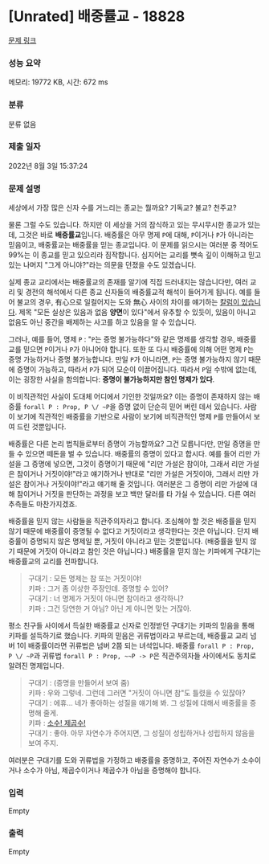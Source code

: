 # [Unrated] 배중률교 - 18828 

[문제 링크](https://www.acmicpc.net/problem/18828) 

### 성능 요약

메모리: 19772 KB, 시간: 672 ms

### 분류

분류 없음

### 제출 일자

2022년 8월 3일 15:37:24

### 문제 설명

<style type="text/css">#input .headline:first-child {
  display: none;
}
#output {
  display: none;
}
.kipa-elem .level_badge {
  display: inline-block;
}
</style>
<p>세상에서 가장 많은 신자 수를 거느리는 종교는 뭘까요? 기독교? 불교? 천주교?</p>

<p>물론 그럴 수도 있습니다. 하지만 이 세상을 거의 잠식하고 있는 무시무시한 종교가 있는데, 그것은 바로 <strong>배중률교</strong>입니다. 배중률은 아무 명제 <code>P</code>에 대해, <code>P</code>이거나 <code>P</code>가 아니라는 믿음이고, 배중률교는 배중률을 믿는 종교입니다. 이 문제를 읽으시는 여러분 중 적어도 99%는 이 종교를 믿고 있으리라 짐작합니다. 심지어는 교리를 뼛속 깊이 이해하고 믿고 있는 나머지 "그게 아니야?"라는 의문을 던졌을 수도 있겠습니다.</p>

<p>실제 종교 교리에서는 배중률교의 존재를 알기에 직접 드러내지는 않습니다만, 여러 교리 및 경전의 해석에서 다른 종교 신자들의 배중률교적 해석이 들어가게 됩니다. 예를 들어 불교의 경우, 有心으로 일컬어지는 도와 無心 사이의 차이를 얘기하는 <a href="http://www.ibulgyo.com/news/articleView.html?idxno=102874" target="_blank">칼럼이 있습니다</a>. 제목 "모든 실상은 있음과 없음 <strong>양면</strong>이 있다"에서 유추할 수 있듯이, 있음이 아니고 없음도 아닌 중간을 배제하는 사고를 하고 있음을 알 수 있습니다.</p>

<p>그러나, 예를 들어, 명제 <code>P</code> : "<code>P</code>는 증명 불가능하다"와 같은 명제를 생각할 경우, 배중률교를 믿으면 <code>P</code>이거나 <code>P</code>가 아니어야 합니다. 또한 또 다시 배중률에 의해 어떤 명제 <code>P</code>는 증명 가능하거나 증명 불가능합니다. 만일 <code>P</code>가 아니라면, <code>P</code>는 증명 불가능하지 않기 때문에 증명이 가능하고, 따라서 <code>P</code>가 되어 모순이 이끌어집니다. 따라서 <code>P</code>일 수밖에 없는데, 이는 굉장한 사실을 함의합니다: <strong>증명이 불가능하지만 참인 명제가 있다</strong>.</p>

<p>이 비직관적인 사실이 도대체 어디에서 기인한 것일까요? 이는 증명이 존재하지 않는 배중률 <code>forall P : Prop, P \/ ~P</code>을 증명 없이 단순히 믿어 버린 데서 있습니다. 사람이 보기에 직관적인 배중률을 기반으로 사람이 보기에 비직관적인 명제 <code>P</code>를 만들어서 보여 드린 것뿐입니다.</p>

<p>배중률은 다른 논리 법칙들로부터 증명이 가능할까요? 그건 모릅니다만, 만일 증명을 만들 수 있으면 떼돈을 벌 수 있습니다. 배중률의 증명이 있다고 합시다. 예를 들어 리만 가설을 그 증명에 넣으면, 그것이 증명이기 때문에 "리만 가설은 참이야, 그래서 리만 가설은 참이거나 거짓이야!"라고 얘기하거나 반대로 "리만 가설은 거짓이야, 그래서 리만 가설은 참이거나 거짓이야!"라고 얘기해 줄 것입니다. 여러분은 그 증명이 리만 가설에 대해 참이거나 거짓을 판단하는 과정을 보고 백만 달러를 타 가실 수 있습니다. 다른 여러 추측들도 마찬가지겠죠.</p>

<p>배중률을 믿지 않는 사람들을 직관주의자라고 합니다. 조심해야 할 것은 배중률을 믿지 않기 때문에 배중률이 증명될 수 없다고 거짓이라고 생각한다는 것은 아닙니다. 단지 배중률이 증명되지 않은 명제일 뿐, 거짓이 아니라고 믿는 것뿐입니다. (배중률을 믿지 않기 때문에 거짓이 아니라고 참인 것은 아닙니다.) 배중률을 믿지 않는 키파에게 구대기는 배중률교의 교리를 전파합니다.</p>

<blockquote>구대기 : 모든 명제는 참 또는 거짓이야!<br>
키파 : 그거 좀 이상한 주장인데. 증명할 수 있어?<br>
구대기 : 너 명제가 거짓이 아니면 참이라고 생각하니?<br>
키파 : 그건 당연한 거 아님? 아닌 게 아니면 맞는 거잖아.</blockquote>

<p>평소 친구들 사이에서 득실한 배중률교 신자로 인정받던 구대기는 키파의 믿음을 통해 키파를 설득하기로 했습니다. 키파의 믿음은 귀류법이라고 부르는데, 배중률교 교리 넘버 1이 배중률이라면 귀류법은 넘버 2쯤 되는 녀석입니다. 배중률 <code>forall P : Prop, P \/ ~P</code>과 귀류법 <code>forall P : Prop, ~~P -> P</code>은 직관주의자들 사이에서도 동치로 알려진 명제입니다.</p>

<blockquote>구대기 : (증명을 만들어서 보여 줌)<br>
키파 : 우와 그렇네. 그런데 그러면 "거짓이 아니면 참"도 틀렸을 수 있잖아?<br>
구대기 : 에휴... 네가 좋아하는 성질을 얘기해 봐. 그 성질에 대해서 배중률을 증명해 줄게.<br>
키파 : <a class="kipa-elem" href="https://acmicpc.net/problem/16640" target="_blank">소수! 제곱수!</a><br>
구대기 : 좋아. 아무 자연수가 주어지면, 그 성질이 성립하거나 성립하지 않음을 보여 주지.</blockquote>

<p>여러분은 구대기를 도와 귀류법을 가정하고 배중률을 증명하고, 주어진 자연수가 소수이거나 소수가 아님, 제곱수이거나 제곱수가 아님을 증명해야 합니다.</p>

### 입력 

 Empty

### 출력 

 Empty

